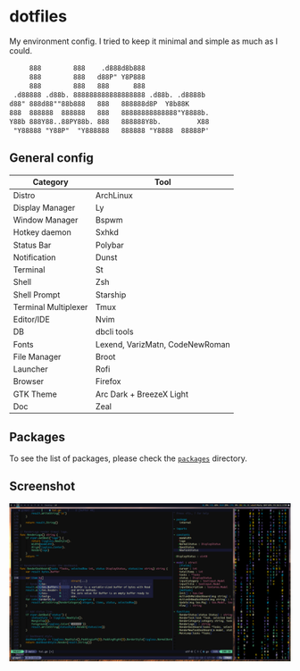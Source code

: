 # dotfiles

My environment config. I tried to keep it minimal and simple as much as I could.

```
     888        888    .d888d8b888
     888        888   d88P" Y8P888
     888        888   888      888
 .d88888 .d88b. 888888888888888888 .d88b. .d8888b
d88" 888d88""88b888   888   888888d8P  Y8b88K
888  888888  888888   888   88888888888888"Y8888b.
Y88b 888Y88..88PY88b. 888   888888Y8b.         X88
 "Y88888 "Y88P"  "Y888888   888888 "Y8888  88888P'
```

## General config

| Category | Tool |
|----------|------|
| Distro | ArchLinux |
| Display Manager | Ly |
| Window Manager | Bspwm |
| Hotkey daemon | Sxhkd |
| Status Bar | Polybar |
| Notification | Dunst |
| Terminal | St |
| Shell | Zsh |
| Shell Prompt | Starship |
| Terminal Multiplexer | Tmux |
| Editor/IDE | Nvim |
| DB | dbcli tools |
| Fonts | Lexend, VarizMatn, CodeNewRoman |
| File Manager | Broot |
| Launcher | Rofi |
| Browser | Firefox |
| GTK Theme | Arc Dark + BreezeX Light |
| Doc | Zeal |

## Packages

To see the list of packages, please check the [`packages`](./packages) directory.

## Screenshot

<p align="center">
    <img src="./doc/screenshot.png" alt="Screenshot">
</p>
